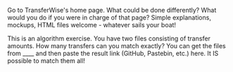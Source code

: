 Go to TransferWise's home page. What could be done differently? What would you do if you were in charge of that page?
Simple explanations, mockups, HTML files welcome - whatever sails your boat!

This is an algorithm exercise. You have two files consisting of transfer amounts. How many transfers can you match exactly?
You can get the files from ____ and then paste the result link (GitHub, Pastebin, etc.) here. It IS possible to match them all!